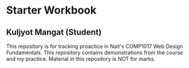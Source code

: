 # Starter Workbook

## Kuljyot Mangat (Student)

This repository is for tracking proactice in Nait's COMP1017 Web Design Fundamentals. This repository contains demonstrations from the course and my practice. Material in this repository is NOT for marks.

